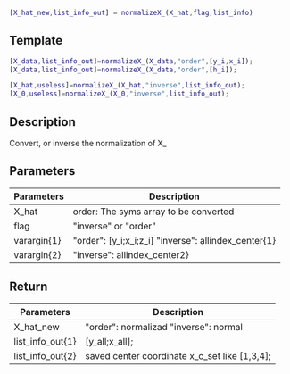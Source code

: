 ```matlab
[X_hat_new,list_info_out] = normalizeX_(X_hat,flag,list_info)
```

## Template 

```matlab
[X_data,list_info_out]=normalizeX_(X_data,"order",[y_i,x_i]);
[X_data,list_info_out]=normalizeX_(X_data,"order",[h_i]);

[X_hat,useless]=normalizeX_(X_hat,"inverse",list_info_out);
[X_0,useless]=normalizeX_(X_0,"inverse",list_info_out);
```

## Description 
Convert, or inverse the normalization of X_

## Parameters 

| Parameters  | Description                                       |
| ----------- | ------------------------------------------------- |
| X_hat       | order: The syms array to be converted             |
| flag        | "inverse" or "order"                              |
| varargin{1} | "order": [y_i;x_i;z_i]  "inverse": allindex_center{1} |
| varargin{2} | "inverse": allindex_center2}                      |

## Return 

| Parameters   | Description                            |
| ------------ | -------------------------------------- |
| X_hat_new    | "order": normalizad  "inverse": normal |
| list_info_out{1} | [y_all;x_all];                         |
| list_info_out{2} | saved center coordinate x_c_set like [1,3,4];       |
 
